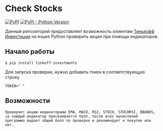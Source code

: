 # Check Stocks

[![PyPI](https://img.shields.io/pypi/v/tinkoff-investments)](https://pypi.org/project/tinkoff-investments/)
[![PyPI - Python Version](https://img.shields.io/pypi/pyversions/tinkoff-investments)](https://www.python.org/downloads/)

Данный репозиторий предоставляет возможность клиентам [Тинькофф Инвестиции](https://www.tinkoff.ru/invest/) на языке Python проверить акции при помощи индикаторов.


## Начало работы

<!-- termynal -->

```
$ pip install tinkoff-investments
```

Для запуска проверки, нужно добавить токен в соответствующую строку

<!-- termynal -->

```
TOKEN=" "
```

## Возможности

<!-- termynal -->

```
Проверяет акцию индикаторами EMA, MACD, RSI, STOCH, STOCHRSI, BBANDS, за каждый индикатор присваивается балл, после всех вычислений 
программа выдает общий балл по проверке и рекомендует к покупке или нет.
```
